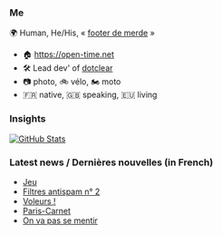 ### Me

🌍 Human, He/His, « [footer de merde](https://open-time.net/post/2013/07/17/La-veritable-histoire-du-Footer-de-merde-) » 
* 🏠 https://open-time.net 
* 🛠️ Lead dev' of [dotclear](https://git.dotclear.org/dev/dotclear)
* 📷 photo, 🚲 vélo, 🏍️ moto 
* 🇫🇷 native, 🇬🇧 speaking, 🇪🇺 living

### Insights

[![GitHub Stats](https://github-readme-stats-sigma-five.vercel.app/api?username=franck-paul)](https://github.com/franck-paul)

### Latest news / Dernières nouvelles (in French)

<!-- BLOG-POST-LIST:START -->
- [Jeu](https://open-time.net/post/2024/04/07/Jeu)
- [Filtres antispam n° 2](https://open-time.net/post/2024/04/06/Filtres-antispam-n-2)
- [Voleurs !](https://open-time.net/post/2024/04/05/Voleurs-)
- [Paris-Carnet](https://open-time.net/post/2024/04/04/Paris-Carnet)
- [On va pas se mentir](https://open-time.net/post/2024/04/03/On-va-pas-se-mentir)
<!-- BLOG-POST-LIST:END -->
